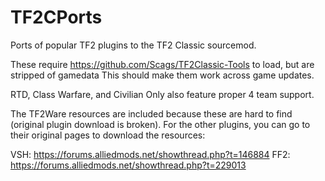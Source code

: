 # TF2CPorts
Ports of popular TF2 plugins to the TF2 Classic sourcemod.

These require https://github.com/Scags/TF2Classic-Tools to load, but are stripped of gamedata
This should make them work across game updates.

RTD, Class Warfare, and Civilian Only also feature proper 4 team support.

The TF2Ware resources are included because these are hard to find (original plugin download is broken). For the other plugins, you can go
to their original pages to download the resources:

VSH: https://forums.alliedmods.net/showthread.php?t=146884
FF2: https://forums.alliedmods.net/showthread.php?t=229013
